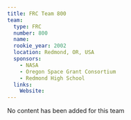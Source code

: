 ```yaml
---
title: FRC Team 800
team:
  type: FRC
  number: 800
  name: 
  rookie_year: 2002
  location: Redmond, OR, USA
  sponsors:
    - NASA
    - Oregon Space Grant Consortium
    - Redmond High School
  links:
    Website: 
---
```

No content has been added for this team